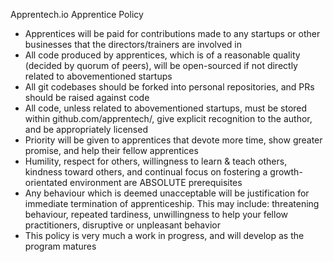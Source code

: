 Apprentech.io Apprentice Policy

* Apprentices will be paid for contributions made to any startups or other businesses that the directors/trainers are involved in
* All code produced by apprentices, which is of a reasonable quality (decided by quorum of peers), will be open-sourced if not directly related to abovementioned startups
* All git codebases should be forked into personal repositories, and PRs should be raised against code
* All code, unless related to abovementioned startups, must be stored within github.com/apprentech/, give explicit recognition to the author, and be appropriately licensed
* Priority will be given to apprentices that devote more time, show greater promise, and help their fellow apprentices
* Humility, respect for others, willingness to learn & teach others, kindness toward others, and continual focus on fostering a growth-orientated environment are ABSOLUTE prerequisites
* Any behaviour which is deemed unacceptable will be justification for immediate termination of apprenticeship. This may include: threatening behaviour, repeated tardiness, unwillingness to help your fellow practitioners, disruptive or unpleasant behavior
* This policy is very much a work in progress, and will develop as the program matures
